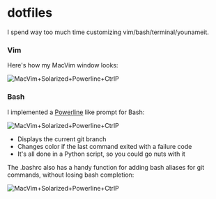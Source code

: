 dotfiles
========

I spend way too much time customizing vim/bash/terminal/younameit.

### Vim

Here's how my MacVim window looks:

![MacVim+Solarized+Powerline+CtrlP](https://raw.github.com/milkbikis/dotfiles-mac/master/vim-screenshot.png)

### Bash

I implemented a [Powerline](https://github.com/Lokaltog/vim-powerline) like prompt for Bash:

![MacVim+Solarized+Powerline+CtrlP](https://raw.github.com/milkbikis/dotfiles-mac/master/bash-powerline-screenshot.png)

*  Displays the current git branch
*  Changes color if the last command exited with a failure code
*  It's all done in a Python script, so you could go nuts with it

The .bashrc also has a handy function for adding bash aliases for git commands, without losing bash completion:

![MacVim+Solarized+Powerline+CtrlP](https://raw.github.com/milkbikis/dotfiles-mac/master/git-aliases-screenshot.png)

